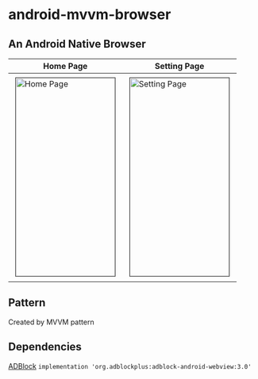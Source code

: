 # android-mvvm-browser
## An Android Native Browser 

| Home Page  | Setting Page |
| ------------- | ------------- |
| <img src="http://www.hsunapi.ga/images/mvvmBrowser1.png" title="Home Page" width="200" height="400" style="margin:6px; border:1px solid #333"/>  | <img src="http://www.hsunapi.ga/images/mvvmBrowser2.png" title="Setting Page" width="200" height="400" style="margin:6px; border:1px solid #333"/>  |


## Pattern

Created by MVVM pattern


## Dependencies

[ADBlock](https://github.com/adblockplus/libadblockplus-android)
`implementation 'org.adblockplus:adblock-android-webview:3.0'`
